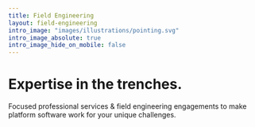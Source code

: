 ```yaml
---
title: Field Engineering
layout: field-engineering
intro_image: "images/illustrations/pointing.svg"
intro_image_absolute: true
intro_image_hide_on_mobile: false
---
```


# Expertise in the trenches.

Focused professional services & field engineering engagements to make platform software work for your unique challenges.
